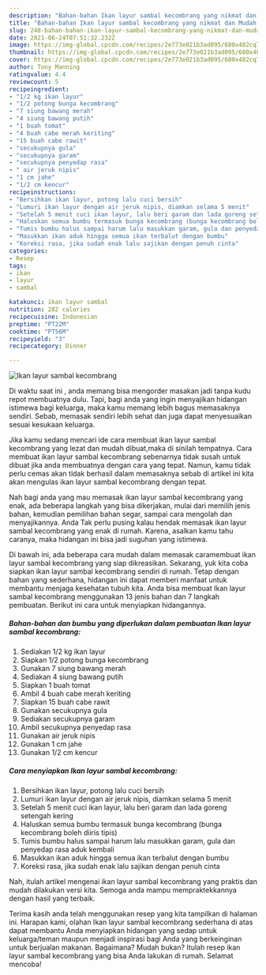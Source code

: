 ```yaml
---
description: "Bahan-bahan Ikan layur sambal kecombrang yang nikmat dan Mudah Dibuat"
title: "Bahan-bahan Ikan layur sambal kecombrang yang nikmat dan Mudah Dibuat"
slug: 248-bahan-bahan-ikan-layur-sambal-kecombrang-yang-nikmat-dan-mudah-dibuat
date: 2021-06-24T07:51:32.232Z
image: https://img-global.cpcdn.com/recipes/2e773e021b3ad095/680x482cq70/ikan-layur-sambal-kecombrang-foto-resep-utama.jpg
thumbnail: https://img-global.cpcdn.com/recipes/2e773e021b3ad095/680x482cq70/ikan-layur-sambal-kecombrang-foto-resep-utama.jpg
cover: https://img-global.cpcdn.com/recipes/2e773e021b3ad095/680x482cq70/ikan-layur-sambal-kecombrang-foto-resep-utama.jpg
author: Tony Manning
ratingvalue: 4.4
reviewcount: 5
recipeingredient:
- "1/2 kg ikan layur"
- "1/2 potong bunga kecombrang"
- "7 siung bawang merah"
- "4 siung bawang putih"
- "1 buah tomat"
- "4 buah cabe merah keriting"
- "15 buah cabe rawit"
- "secukupnya gula"
- "secukupnya garam"
- "secukupnya penyedap rasa"
- " air jeruk nipis"
- "1 cm jahe"
- "1/2 cm kencur"
recipeinstructions:
- "Bersihkan ikan layur, potong lalu cuci bersih"
- "Lumuri ikan layur dengan air jeruk nipis, diamkan selama 5 menit"
- "Setelah 5 menit cuci ikan layur, lalu beri garam dan lada goreng setengah kering"
- "Haluskan semua bumbu termasuk bunga kecombrang (bunga kecombrang boleh diiris tipis)"
- "Tumis bumbu halus sampai harum lalu masukkan garam, gula dan penyedap rasa aduk kembali"
- "Masukkan ikan aduk hingga semua ikan terbalut dengan bumbu"
- "Koreksi rasa, jika sudah enak lalu sajikan dengan penuh cinta"
categories:
- Resep
tags:
- ikan
- layur
- sambal

katakunci: ikan layur sambal 
nutrition: 282 calories
recipecuisine: Indonesian
preptime: "PT22M"
cooktime: "PT56M"
recipeyield: "3"
recipecategory: Dinner

---
```



![Ikan layur sambal kecombrang](https://img-global.cpcdn.com/recipes/2e773e021b3ad095/680x482cq70/ikan-layur-sambal-kecombrang-foto-resep-utama.jpg)

Di waktu  saat ini , anda memang bisa mengorder masakan jadi tanpa kudu repot membuatnya dulu. Tapi, bagi anda yang ingin menyajikan hidangan istimewa bagi keluarga, maka kamu memang lebih bagus memasaknya sendiri. Sebab, memasak sendiri lebih sehat dan juga dapat menyesuaikan sesuai kesukaan keluarga.

Jika kamu sedang mencari ide cara membuat ikan layur sambal kecombrang yang lezat dan mudah dibuat,maka di sinilah tempatnya. Cara membuat ikan layur sambal kecombrang  sebenarnya tidak susah untuk dibuat jika anda membuatnya dengan cara yang tepat. Namun, kamu tidak perlu cemas akan tidak berhasil dalam memasaknya 
sebab di artikel ini kita akan mengulas ikan layur sambal kecombrang dengan tepat.  



Nah bagi anda yang mau memasak ikan layur sambal kecombrang yang enak, ada beberapa langkah yang bisa dikerjakan, mulai dari memilih jenis bahan, kemudian pemilihan bahan segar, sampai cara mengolah dan menyajikannya. Anda Tak perlu pusing kalau hendak memasak ikan layur sambal kecombrang yang enak di rumah. Karena, asalkan kamu  tahu caranya, maka hidangan ini bisa jadi suguhan yang istimewa.

Di bawah ini, ada beberapa cara mudah dalam memasak caramembuat ikan layur sambal kecombrang yang siap dikreasikan. Sekarang, yuk kita coba siapkan ikan layur sambal kecombrang sendiri di rumah. Tetap dengan bahan yang sederhana, hidangan ini dapat memberi manfaat untuk membantu menjaga kesehatan tubuh kita. Anda bisa membuat Ikan layur sambal kecombrang menggunakan 13 jenis bahan dan 7 langkah pembuatan. Berikut ini cara untuk menyiapkan hidangannya.

<!--inarticleads1-->

##### Bahan-bahan dan bumbu yang diperlukan dalam pembuatan Ikan layur sambal kecombrang:

1. Sediakan 1/2 kg ikan layur
1. Siapkan 1/2 potong bunga kecombrang
1. Gunakan 7 siung bawang merah
1. Sediakan 4 siung bawang putih
1. Siapkan 1 buah tomat
1. Ambil 4 buah cabe merah keriting
1. Siapkan 15 buah cabe rawit
1. Gunakan secukupnya gula
1. Sediakan secukupnya garam
1. Ambil secukupnya penyedap rasa
1. Gunakan  air jeruk nipis
1. Gunakan 1 cm jahe
1. Gunakan 1/2 cm kencur




<!--inarticleads2-->

##### Cara menyiapkan Ikan layur sambal kecombrang:

1. Bersihkan ikan layur, potong lalu cuci bersih
1. Lumuri ikan layur dengan air jeruk nipis, diamkan selama 5 menit
1. Setelah 5 menit cuci ikan layur, lalu beri garam dan lada goreng setengah kering
1. Haluskan semua bumbu termasuk bunga kecombrang (bunga kecombrang boleh diiris tipis)
1. Tumis bumbu halus sampai harum lalu masukkan garam, gula dan penyedap rasa aduk kembali
1. Masukkan ikan aduk hingga semua ikan terbalut dengan bumbu
1. Koreksi rasa, jika sudah enak lalu sajikan dengan penuh cinta




Nah, itulah artikel mengenai  ikan layur sambal kecombrang  yang praktis dan mudah dilakukan versi kita. Semoga anda mampu mempraktekkannya dengan hasil yang terbaik. 

Terima kasih anda telah menggunakan resep yang kita tampilkan di halaman ini. Harapan kami, olahan  Ikan layur sambal kecombrang sederhana di atas dapat membantu Anda menyiapkan hidangan yang sedap untuk keluarga/teman maupun menjadi inspirasi bagi Anda yang berkeinginan untuk berjualan makanan. Bagaimana? Mudah bukan? Itulah resep ikan layur sambal kecombrang yang bisa Anda lakukan di rumah. Selamat mencoba!

